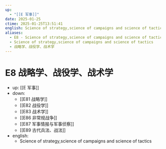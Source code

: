 ```yaml
---
up:
  - "[[E 军事]]"
date: 2025-01-25
ctime: 2025-01-25T13:51:41
english: Science of strategy,science of campaigns and science of tactics
aliases:
  - E8 - Science of strategy,science of campaigns and science of tactics
  - Science of strategy,science of campaigns and science of tactics
  - 战略学、战役学、战术学
---
```


# E8 战略学、战役学、战术学

- up: [[E 军事]]
- down:
	- [[E81 战略学]]
	- [[E82 战役学]]
	- [[E83 战术学]]
	- [[E86 非常规战争]]
	- [[E87 军事情报与军事侦察]]
	- [[E89 古代兵法、战法]]
- english:
	- Science of strategy,science of campaigns and science of tactics
